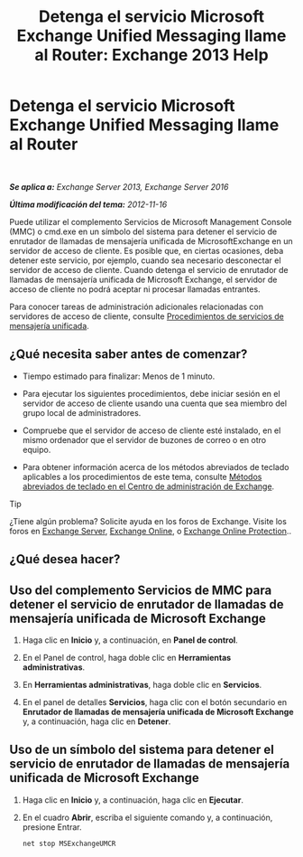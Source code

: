 ﻿---
title: 'Detenga el servicio Microsoft Exchange Unified Messaging llame al Router: Exchange 2013 Help'
TOCTitle: Detenga el servicio Microsoft Exchange Unified Messaging llame al Router
ms:assetid: 79935528-1a8c-4f22-826c-8f9a60f4f6f4
ms:mtpsurl: https://technet.microsoft.com/es-es/library/JJ673535(v=EXCHG.150)
ms:contentKeyID: 50556823
ms.date: 05/22/2018
mtps_version: v=EXCHG.150
ms.translationtype: MT
---

# Detenga el servicio Microsoft Exchange Unified Messaging llame al Router

 

_**Se aplica a:** Exchange Server 2013, Exchange Server 2016_

_**Última modificación del tema:** 2012-11-16_

Puede utilizar el complemento Servicios de Microsoft Management Console (MMC) o cmd.exe en un símbolo del sistema para detener el servicio de enrutador de llamadas de mensajería unificada de MicrosoftExchange en un servidor de acceso de cliente. Es posible que, en ciertas ocasiones, deba detener este servicio, por ejemplo, cuando sea necesario desconectar el servidor de acceso de cliente. Cuando detenga el servicio de enrutador de llamadas de mensajería unificada de Microsoft Exchange, el servidor de acceso de cliente no podrá aceptar ni procesar llamadas entrantes.

Para conocer tareas de administración adicionales relacionadas con servidores de acceso de cliente, consulte [Procedimientos de servicios de mensajería unificada](um-services-procedures-exchange-2013-help.md).

## ¿Qué necesita saber antes de comenzar?

  - Tiempo estimado para finalizar: Menos de 1 minuto.

  - Para ejecutar los siguientes procedimientos, debe iniciar sesión en el servidor de acceso de cliente usando una cuenta que sea miembro del grupo local de administradores.

  - Compruebe que el servidor de acceso de cliente esté instalado, en el mismo ordenador que el servidor de buzones de correo o en otro equipo.

  - Para obtener información acerca de los métodos abreviados de teclado aplicables a los procedimientos de este tema, consulte [Métodos abreviados de teclado en el Centro de administración de Exchange](keyboard-shortcuts-in-the-exchange-admin-center-exchange-online-protection-help.md).


> [!TIP]
> ¿Tiene algún problema? Solicite ayuda en los foros de Exchange. Visite los foros en <A href="https://go.microsoft.com/fwlink/p/?linkid=60612">Exchange Server</A>, <A href="https://go.microsoft.com/fwlink/p/?linkid=267542">Exchange Online</A>, o <A href="https://go.microsoft.com/fwlink/p/?linkid=285351">Exchange Online Protection</A>..



## ¿Qué desea hacer?

## Uso del complemento Servicios de MMC para detener el servicio de enrutador de llamadas de mensajería unificada de Microsoft Exchange

1.  Haga clic en **Inicio** y, a continuación, en **Panel de control**.

2.  En el Panel de control, haga doble clic en **Herramientas administrativas**.

3.  En **Herramientas administrativas**, haga doble clic en **Servicios**.

4.  En el panel de detalles **Servicios**, haga clic con el botón secundario en **Enrutador de llamadas de mensajería unificada de Microsoft Exchange** y, a continuación, haga clic en **Detener**.

## Uso de un símbolo del sistema para detener el servicio de enrutador de llamadas de mensajería unificada de Microsoft Exchange

1.  Haga clic en **Inicio** y, a continuación, haga clic en **Ejecutar**.

2.  En el cuadro **Abrir**, escriba el siguiente comando y, a continuación, presione Entrar.
    
        net stop MSExchangeUMCR


